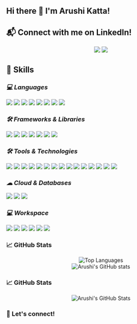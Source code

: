## Hi there 👋 I'm Arushi Katta!

## 📬 Connect with me on LinkedIn!
<p align="center">
  <a href="https://www.linkedin.com/in/arushi-katta"><img src="https://img.shields.io/badge/-LinkedIn-0077B5?style=for-the-badge&logo=linkedin&logoColor=white"></a>
  <a href="mailto:ashirkatta@gmail.com"><img src="https://img.shields.io/badge/-Email-D14836?style=for-the-badge&logo=gmail&logoColor=white"></a>
</p>

## 🚀 Skills
### *💻 Languages*
<p>
  <img src="https://img.shields.io/badge/-Python-3776AB?style=flat&logo=python&logoColor=white">
  <img src="https://img.shields.io/badge/-R-276DC3?style=flat&logo=r&logoColor=white">
  <img src="https://img.shields.io/badge/-Java-007396?style=flat&logo=java&logoColor=white">
  <img src="https://img.shields.io/badge/-C-00599C?style=flat&logo=c&logoColor=white">
  <img src="https://img.shields.io/badge/-MATLAB-0076A8?style=flat&logo=mathworks&logoColor=white">
  <img src="https://img.shields.io/badge/-HTML5-E34F26?style=flat&logo=html5&logoColor=white">
  <img src="https://img.shields.io/badge/-CSS3-1572B6?style=flat&logo=css3&logoColor=white">
  <img src="https://img.shields.io/badge/-JavaScript-F7DF1E?style=flat&logo=javascript&logoColor=black">
</p>

### *🛠 Frameworks & Libraries*
<p>
  <img src="https://img.shields.io/badge/-React-61DAFB?style=flat&logo=react&logoColor=white">
  <img src="https://img.shields.io/badge/-Next.js-000000?style=flat&logo=nextdotjs&logoColor=white">
  <img src="https://img.shields.io/badge/-Express.js-000000?style=flat&logo=express&logoColor=white">
  <img src="https://img.shields.io/badge/-Tailwind%20CSS-38B2AC?style=flat&logo=tailwind-css&logoColor=white">
  <img src="https://img.shields.io/badge/-TensorFlow-FF6F00?style=flat&logo=tensorflow&logoColor=white">
  <img src="https://img.shields.io/badge/-Pandas-150458?style=flat&logo=pandas&logoColor=white">
  <img src="https://img.shields.io/badge/-NumPy-013243?style=flat&logo=numpy&logoColor=white">
</p>

### *🛠 Tools & Technologies*
<p>
  <img src="https://img.shields.io/badge/-Git-F05032?style=flat&logo=git&logoColor=white">
  <img src="https://img.shields.io/badge/-GitHub-181717?style=flat&logo=github&logoColor=white">
  <img src="https://img.shields.io/badge/-Docker-2496ED?style=flat&logo=docker&logoColor=white">
  <img src="https://img.shields.io/badge/-Kubernetes-326CE5?style=flat&logo=kubernetes&logoColor=white">
  <img src="https://img.shields.io/badge/-AWS-232F3E?style=flat&logo=amazon-aws&logoColor=white">
  <img src="https://img.shields.io/badge/-VS%20Code-007ACC?style=flat&logo=visual-studio-code&logoColor=white">
  <img src="https://img.shields.io/badge/-PyCharm-000000?style=flat&logo=pycharm&logoColor=white">
  <img src="https://img.shields.io/badge/-Ubuntu-E95420?style=flat&logo=ubuntu&logoColor=white">
  <img src="https://img.shields.io/badge/-SQL%20Workbench-4479A1?style=flat&logo=mysql&logoColor=white">
  <img src="https://img.shields.io/badge/-MongoDB%20Compass-47A248?style=flat&logo=mongodb&logoColor=white">
  <img src="https://img.shields.io/badge/-Anaconda-44A833?style=flat&logo=anaconda&logoColor=white">
  <img src="https://img.shields.io/badge/-Jupyter-DA5B0B?style=flat&logo=jupyter&logoColor=white">
  <img src="https://img.shields.io/badge/-Google%20Colab-F9AB00?style=flat&logo=google-colab&logoColor=white">
  <img src="https://img.shields.io/badge/-Figma-F24E1E?style=flat&logo=figma&logoColor=white">
  <img src="https://img.shields.io/badge/-MATLAB-0076A8?style=flat&logo=mathworks&logoColor=white">
</p>

### *☁ Cloud & Databases*
<p>
  <img src="https://img.shields.io/badge/-AWS-232F3E?style=flat&logo=amazon-aws&logoColor=white">
  <img src="https://img.shields.io/badge/-SQL-4479A1?style=flat&logo=mysql&logoColor=white">
  <img src="https://img.shields.io/badge/-MongoDB-47A248?style=flat&logo=mongodb&logoColor=white">
</p>

### *💻 Workspace*
<p>
  <img src="https://img.shields.io/badge/-Linux-FCC624?style=flat&logo=linux&logoColor=black">
  <img src="https://img.shields.io/badge/-Ubuntu-E95420?style=flat&logo=ubuntu&logoColor=white">
  <img src="https://img.shields.io/badge/-Windows-0078D6?style=flat&logo=windows&logoColor=white">
  <img src="https://img.shields.io/badge/-WSL-4D4D4D?style=flat&logo=windows-terminal&logoColor=white">
  <img src="https://img.shields.io/badge/-VS%20Code-007ACC?style=flat&logo=visual-studio-code&logoColor=white">
  <img src="https://img.shields.io/badge/-Docker-2496ED?style=flat&logo=docker&logoColor=white">
</p>

### 📈 GitHub Stats
<p align="center">
  <img src="https://github-readme-stats.vercel.app/api/top-langs/?username=amritaak06&layout=compact&theme=tokyonight" alt="Top Languages" />
  <br/>
  <img src="https://github-readme-stats.vercel.app/api?username=aruk04&show_icons=true&theme=tokyonight" alt="Arushi's GitHub stats" />
</p>


### 📈 GitHub Stats

<p align="center">
  <img src="https://github-readme-stats.vercel.app/api?username=aruk04&show_icons=true&theme=tokyonight" alt="Arushi's GitHub Stats"/>
</p>


### 🚀 Let's connect!

